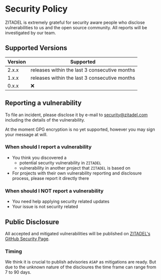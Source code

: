 # Security Policy

ZITADEL is extremely grateful for security aware people who disclose vulnerabilities to us and the open source community. All reports will be investigated by our team.

## Supported Versions

| Version | Supported          |
| ------- | ------------------ |
| 2.x.x   | releases within the last 3 consecutive months |
| 1.x.x   | releases within the last 3 consecutive months |
| 0.x.x   | :x:                |

## Reporting a vulnerability

To file an incident, please disclose it by e-mail to [security@zitadel.com](mailto:security@zitadel.com) including the  details of the vulnerability.

At the moment GPG encryption is no yet supported, however you may sign your message at will.

### When should I report a vulnerability

- You think you discovered a
  - potential security vulnerability in `ZITADEL`
  - vulnerability in another project that `ZITADEL` is based on
- For projects with their own vulnerability reporting and disclosure process, please report it directly there

### When should I NOT report a vulnerability

- You need help applying security related updates
- Your issue is not security related

## Public Disclosure

All accepted and mitigated vulnerabilities will be published on [ZITADEL's GitHub Security Page](https://github.com/caos/zitadel/security/advisories).

### Timing

We think it is crucial to publish advisories `ASAP` as mitigations are ready. But due to the unknown nature of the discloures the time frame can range from 7 to 90 days.
